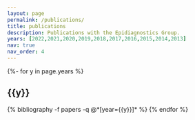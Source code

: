 ```yaml
---
layout: page
permalink: /publications/
title: publications
description: Publications with the Epidiagnostics Group.
years: [2022,2021,2020,2019,2018,2017,2016,2015,2014,2013]
nav: true
nav_order: 4
---
```

<!-- _pages/publications.md -->
<div class="publications">

{%- for y in page.years %}
  <h2 class="year">{{y}}</h2>
  {% bibliography -f papers -q @*[year={{y}}]* %}
{% endfor %}

</div>
